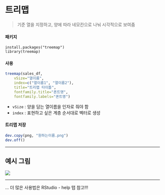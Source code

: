 # 트리맵

> 기준 열을 지정하고, 양에 따라 네모칸으로 나눠 시각적으로 보여줌

#### 패키지

```
install.packages("treemap")
library(treemap)
```

#### 사용

```R
treemap(sales_df, 
	vSize="열이름", 
	index=c("열이름1", "열이름2"), 
	title="트리맵 타이틀", 
	fontfamily.title="폰트명", 
	fontfamily.labels="폰트명")
```

* `vSize` : 양을 담는 열이름을 인자로 줘야 함
* `index` : 표현하고 싶은 계층 순서대로 벡터로 생성

#### 트리맵 저장

```R
dev.copy(png, "원하는이름.png")
dev.off()
```



---



## 예시 그림

![](C:\Users\H\Desktop\멀캠\R\treemap.PNG)



---



... 더 많은 사용법은 RStudio - help 탭 참고!!!
